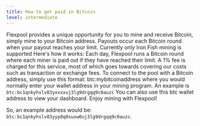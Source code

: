 ```yaml
---
title: How to get paid in Bitcoin
level: intermediate
---
```


Flexpool provides a unique opportunity for you to mine and receive Bitcoin, simply mine to your Bitcoin address. Payouts occur each Bitcoin round when your payout reaches your limit. Currently only Iron Fish mining is supported
Here's how it works: Each day, Flexpool runs a Bitcoin round where each miner is paid out if they have reached their limit. A 1% fee is charged for this service, most of which goes towards covering our costs such as transaction or exchange fees.
To connect to the pool with a Bitcoin address, simply use this format: btc:mybitcoinaddress where you would normally enter your wallet address in your mining program.
An example is `btc:bc1qnkyhslv83yxxxxuj3lg9drgqq9c0auzc`
You can also use this btc wallet address to view your dashboard. Enjoy mining with Flexpool!

So, an example address would be: `btc:bc1qnkyhslv83yyp0q0suxw0uj3lg9drgqq9c0auzc`.
